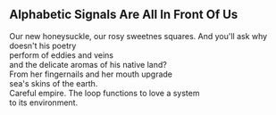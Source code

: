 Alphabetic Signals Are All In Front Of Us
-----------------------------------------
Our new honeysuckle, our rosy sweetnes squares. And you'll ask why doesn't his poetry  
perform of eddies and veins  
and the delicate aromas of his native land?  
From her fingernails and her mouth upgrade  
sea's skins of the earth.  
Careful empire. The loop functions to love a system  
to its environment.  
